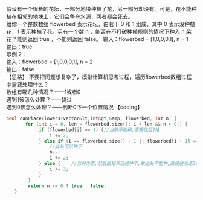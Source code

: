 假设有一个很长的花坛，一部分地块种植了花，另一部分却没有。可是，花不能种植在相邻的地块上，它们会争夺水源，两者都会死去。  
给你一个整数数组  flowerbed 表示花坛，由若干 0 和 1 组成，其中 0 表示没种植花，1 表示种植了花。另有一个数 n ，能否在不打破种植规则的情况下种入 n 朵花？能则返回 true ，不能则返回 false。
输入：flowerbed = [1,0,0,0,1], n = 1  
输出：true  
示例 2：  
输入：flowerbed = [1,0,0,0,1], n = 2  
输出：false  
【思路】
不要把问题想复杂了，模拟计算机思考过程，遍历flowerbed数组过程中需要处理什么？<br>
数组有哪几种情况？——1或者0<br>
遇到1该怎么处理？——跳过<br>
遇到0该怎么处理？——判断0下一个位置情况
【coding】</p>
```c++
bool canPlaceFlowers(vector&lt;int&gt;&amp; flowerbed, int n) {
       for (int i = 0, len = flowerbed.size(); i < len && n > 0;) {
            if (flowerbed[i] == 1) {//当前不能种,直接往后2格
                i += 2;
            } else if (i == flowerbed.size() - 1 || flowerbed[i + 1] == 0) {
                //此处可以种下
                n--;
                i += 2;
            } else {    //当前为空,但后面相邻已经种下,故此处不能种,直接往后走3格
                i += 3;
            }
	    }
        return n <= 0 ? true : false;
   }
```                                                                                           
